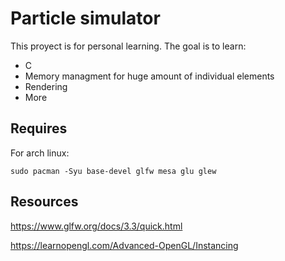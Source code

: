 # Particle simulator

This proyect is for personal learning.
The goal is to learn:
  - C
  - Memory managment for huge amount of individual elements
  - Rendering
  - More

## Requires

For arch linux:
```
sudo pacman -Syu base-devel glfw mesa glu glew
```

## Resources

https://www.glfw.org/docs/3.3/quick.html

https://learnopengl.com/Advanced-OpenGL/Instancing
